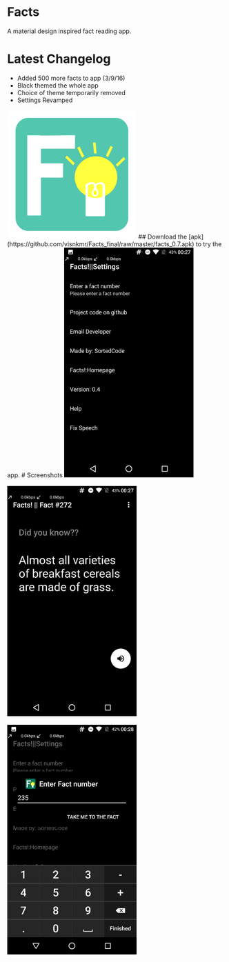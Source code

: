 # Facts
A material design inspired fact reading app.


# Latest Changelog
- Added 500 more facts to app (3/9/16)
- Black themed the whole app
- Choice of theme temporarily removed
- Settings Revamped


<img src="https://github.com/visnkmr/Facts/blob/master/app/src/main/ic_launcher-web.png" width="300">
## Download the [apk](https://github.com/visnkmr/Facts_final/raw/master/facts_0.7.apk) to try the app.
# Screenshots
<img src="https://github.com/visnkmr/Facts/blob/master/Screenshots/photo_2016-08-21_16-29-53.jpg" width="300"><br/><br/>
<img src="https://github.com/visnkmr/Facts/blob/master/Screenshots/photo_2016-08-21_16-30-00.jpg" width="300"><br/><br/>
<img src="https://github.com/visnkmr/Facts/blob/master/Screenshots/photo_2016-08-21_16-30-03.jpg" width="300">

